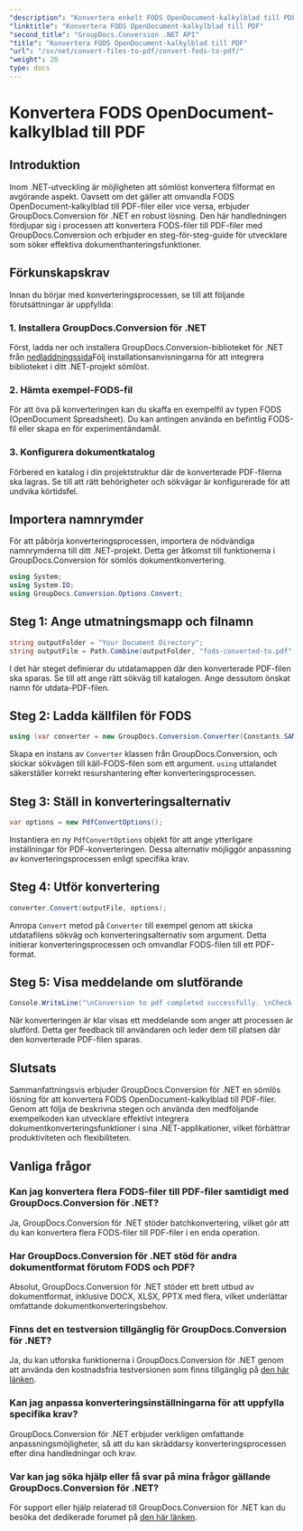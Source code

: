 ```yaml
---
"description": "Konvertera enkelt FODS OpenDocument-kalkylblad till PDF-filer med GroupDocs.Conversion för .NET. Förbättra dina .NET-applikationer med sömlös dokumentkonvertering."
"linktitle": "Konvertera FODS OpenDocument-kalkylblad till PDF"
"second_title": "GroupDocs.Conversion .NET API"
"title": "Konvertera FODS OpenDocument-kalkylblad till PDF"
"url": "/sv/net/convert-files-to-pdf/convert-fods-to-pdf/"
"weight": 20
type: docs
---
```

# Konvertera FODS OpenDocument-kalkylblad till PDF

## Introduktion
Inom .NET-utveckling är möjligheten att sömlöst konvertera filformat en avgörande aspekt. Oavsett om det gäller att omvandla FODS OpenDocument-kalkylblad till PDF-filer eller vice versa, erbjuder GroupDocs.Conversion för .NET en robust lösning. Den här handledningen fördjupar sig i processen att konvertera FODS-filer till PDF-filer med GroupDocs.Conversion och erbjuder en steg-för-steg-guide för utvecklare som söker effektiva dokumenthanteringsfunktioner.
## Förkunskapskrav
Innan du börjar med konverteringsprocessen, se till att följande förutsättningar är uppfyllda:
### 1. Installera GroupDocs.Conversion för .NET
Först, ladda ner och installera GroupDocs.Conversion-biblioteket för .NET från [nedladdningssida](https://releases.groupdocs.com/conversion/net/)Följ installationsanvisningarna för att integrera biblioteket i ditt .NET-projekt sömlöst.
### 2. Hämta exempel-FODS-fil
För att öva på konverteringen kan du skaffa en exempelfil av typen FODS (OpenDocument Spreadsheet). Du kan antingen använda en befintlig FODS-fil eller skapa en för experimentändamål.
### 3. Konfigurera dokumentkatalog
Förbered en katalog i din projektstruktur där de konverterade PDF-filerna ska lagras. Se till att rätt behörigheter och sökvägar är konfigurerade för att undvika körtidsfel.

## Importera namnrymder
För att påbörja konverteringsprocessen, importera de nödvändiga namnrymderna till ditt .NET-projekt. Detta ger åtkomst till funktionerna i GroupDocs.Conversion för sömlös dokumentkonvertering.

```csharp
using System;
using System.IO;
using GroupDocs.Conversion.Options.Convert;
```
## Steg 1: Ange utmatningsmapp och filnamn
```csharp
string outputFolder = "Your Document Directory";
string outputFile = Path.Combine(outputFolder, "fods-converted-to.pdf");
```
I det här steget definierar du utdatamappen där den konverterade PDF-filen ska sparas. Se till att ange rätt sökväg till katalogen. Ange dessutom önskat namn för utdata-PDF-filen.
## Steg 2: Ladda källfilen för FODS
```csharp
using (var converter = new GroupDocs.Conversion.Converter(Constants.SAMPLE_FODS))
```
Skapa en instans av `Converter` klassen från GroupDocs.Conversion, och skickar sökvägen till käll-FODS-filen som ett argument. `using` uttalandet säkerställer korrekt resurshantering efter konverteringsprocessen.
## Steg 3: Ställ in konverteringsalternativ
```csharp
var options = new PdfConvertOptions();
```
Instantiera en ny `PdfConvertOptions` objekt för att ange ytterligare inställningar för PDF-konverteringen. Dessa alternativ möjliggör anpassning av konverteringsprocessen enligt specifika krav.
## Steg 4: Utför konvertering
```csharp
converter.Convert(outputFile, options);
```
Anropa `Convert` metod på `Converter` till exempel genom att skicka utdatafilens sökväg och konverteringsalternativ som argument. Detta initierar konverteringsprocessen och omvandlar FODS-filen till ett PDF-format.
## Steg 5: Visa meddelande om slutförande
```csharp
Console.WriteLine("\nConversion to pdf completed successfully. \nCheck output in {0}", outputFolder);
```
När konverteringen är klar visas ett meddelande som anger att processen är slutförd. Detta ger feedback till användaren och leder dem till platsen där den konverterade PDF-filen sparas.

## Slutsats
Sammanfattningsvis erbjuder GroupDocs.Conversion för .NET en sömlös lösning för att konvertera FODS OpenDocument-kalkylblad till PDF-filer. Genom att följa de beskrivna stegen och använda den medföljande exempelkoden kan utvecklare effektivt integrera dokumentkonverteringsfunktioner i sina .NET-applikationer, vilket förbättrar produktiviteten och flexibiliteten.
## Vanliga frågor
### Kan jag konvertera flera FODS-filer till PDF-filer samtidigt med GroupDocs.Conversion för .NET?
Ja, GroupDocs.Conversion för .NET stöder batchkonvertering, vilket gör att du kan konvertera flera FODS-filer till PDF-filer i en enda operation.
### Har GroupDocs.Conversion för .NET stöd för andra dokumentformat förutom FODS och PDF?
Absolut, GroupDocs.Conversion för .NET stöder ett brett utbud av dokumentformat, inklusive DOCX, XLSX, PPTX med flera, vilket underlättar omfattande dokumentkonverteringsbehov.
### Finns det en testversion tillgänglig för GroupDocs.Conversion för .NET?
Ja, du kan utforska funktionerna i GroupDocs.Conversion för .NET genom att använda den kostnadsfria testversionen som finns tillgänglig på [den här länken](https://releases.groupdocs.com/).
### Kan jag anpassa konverteringsinställningarna för att uppfylla specifika krav?
GroupDocs.Conversion för .NET erbjuder verkligen omfattande anpassningsmöjligheter, så att du kan skräddarsy konverteringsprocessen efter dina handledningar och krav.
### Var kan jag söka hjälp eller få svar på mina frågor gällande GroupDocs.Conversion för .NET?
För support eller hjälp relaterad till GroupDocs.Conversion för .NET kan du besöka det dedikerade forumet på [den här länken](https://forum.groupdocs.com/c/conversion/11).